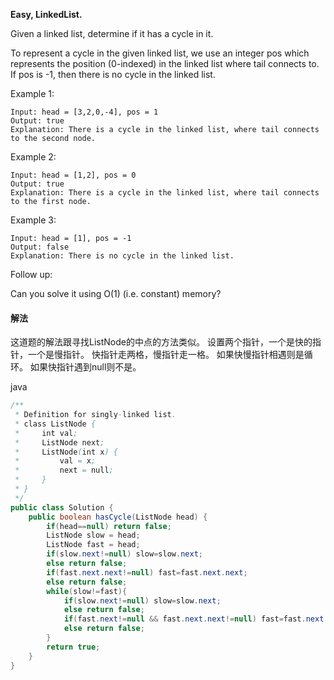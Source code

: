 **Easy,
LinkedList.**

Given a linked list, determine if it has a cycle in it.

To represent a cycle in the given linked list, we use an integer pos which represents the position (0-indexed) in the linked list where tail connects to. If pos is -1, then there is no cycle in the linked list.

 

Example 1:
```
Input: head = [3,2,0,-4], pos = 1
Output: true
Explanation: There is a cycle in the linked list, where tail connects to the second node.
```

Example 2:
```
Input: head = [1,2], pos = 0
Output: true
Explanation: There is a cycle in the linked list, where tail connects to the first node.
```

Example 3:
```
Input: head = [1], pos = -1
Output: false
Explanation: There is no cycle in the linked list.
```

 

Follow up:

Can you solve it using O(1) (i.e. constant) memory?

#### 解法

这道题的解法跟寻找ListNode的中点的方法类似。
设置两个指针，一个是快的指针，一个是慢指针。
快指针走两格，慢指针走一格。
如果快慢指针相遇则是循环。
如果快指针遇到null则不是。

java
```java
/**
 * Definition for singly-linked list.
 * class ListNode {
 *     int val;
 *     ListNode next;
 *     ListNode(int x) {
 *         val = x;
 *         next = null;
 *     }
 * }
 */
public class Solution {
    public boolean hasCycle(ListNode head) {
        if(head==null) return false;
        ListNode slow = head;
        ListNode fast = head;
        if(slow.next!=null) slow=slow.next;
        else return false;
        if(fast.next.next!=null) fast=fast.next.next;
        else return false;
        while(slow!=fast){
            if(slow.next!=null) slow=slow.next;
            else return false;
            if(fast.next!=null && fast.next.next!=null) fast=fast.next.next;
            else return false;
        }
        return true;
    }
}
```